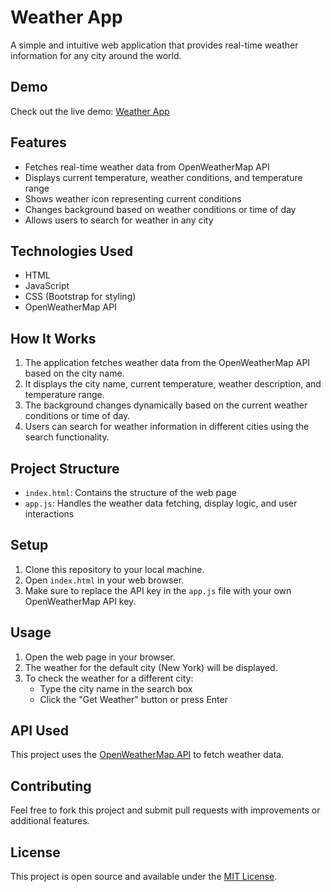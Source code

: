 # Weather App

A simple and intuitive web application that provides real-time weather information for any city around the world.

## Demo

Check out the live demo: [Weather App](https://weather-app-three-orcin-27.vercel.app/)

## Features

- Fetches real-time weather data from OpenWeatherMap API
- Displays current temperature, weather conditions, and temperature range
- Shows weather icon representing current conditions
- Changes background based on weather conditions or time of day
- Allows users to search for weather in any city

## Technologies Used

- HTML
- JavaScript
- CSS (Bootstrap for styling)
- OpenWeatherMap API

## How It Works

1. The application fetches weather data from the OpenWeatherMap API based on the city name.
2. It displays the city name, current temperature, weather description, and temperature range.
3. The background changes dynamically based on the current weather conditions or time of day.
4. Users can search for weather information in different cities using the search functionality.

## Project Structure

- `index.html`: Contains the structure of the web page
- `app.js`: Handles the weather data fetching, display logic, and user interactions

## Setup

1. Clone this repository to your local machine.
2. Open `index.html` in your web browser.
3. Make sure to replace the API key in the `app.js` file with your own OpenWeatherMap API key.

## Usage

1. Open the web page in your browser.
2. The weather for the default city (New York) will be displayed.
3. To check the weather for a different city:
   - Type the city name in the search box
   - Click the "Get Weather" button or press Enter

## API Used

This project uses the [OpenWeatherMap API](https://openweathermap.org/api) to fetch weather data.

## Contributing

Feel free to fork this project and submit pull requests with improvements or additional features.

## License

This project is open source and available under the [MIT License](LICENSE).
